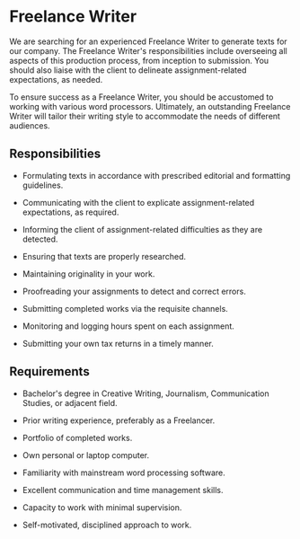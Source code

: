 # Freelance Writer

We are searching for an experienced Freelance Writer to generate texts for our company. The Freelance Writer's responsibilities include overseeing all aspects of this production process, from inception to submission. You should also liaise with the client to delineate assignment-related expectations, as needed.

To ensure success as a Freelance Writer, you should be accustomed to working with various word processors. Ultimately, an outstanding Freelance Writer will tailor their writing style to accommodate the needs of different audiences.

## Responsibilities

* Formulating texts in accordance with prescribed editorial and formatting guidelines.

* Communicating with the client to explicate assignment-related expectations, as required.

* Informing the client of assignment-related difficulties as they are detected.

* Ensuring that texts are properly researched.

* Maintaining originality in your work.

* Proofreading your assignments to detect and correct errors.

* Submitting completed works via the requisite channels.

* Monitoring and logging hours spent on each assignment.

* Submitting your own tax returns in a timely manner.

## Requirements

* Bachelor's degree in Creative Writing, Journalism, Communication Studies, or adjacent field.

* Prior writing experience, preferably as a Freelancer.

* Portfolio of completed works.

* Own personal or laptop computer.

* Familiarity with mainstream word processing software.

* Excellent communication and time management skills.

* Capacity to work with minimal supervision.

* Self-motivated, disciplined approach to work.

